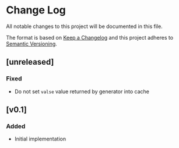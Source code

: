 Change Log
==========

All notable changes to this project will be documented in this file.

The format is based on [Keep a Changelog](https://keepachangelog.com/)
and this project adheres to [Semantic Versioning](https://semver.org).


[unreleased]
------------

### Fixed
- Do not set `valse` value returned by generator into cache


[v0.1]
------

### Added
- Initial implementation
